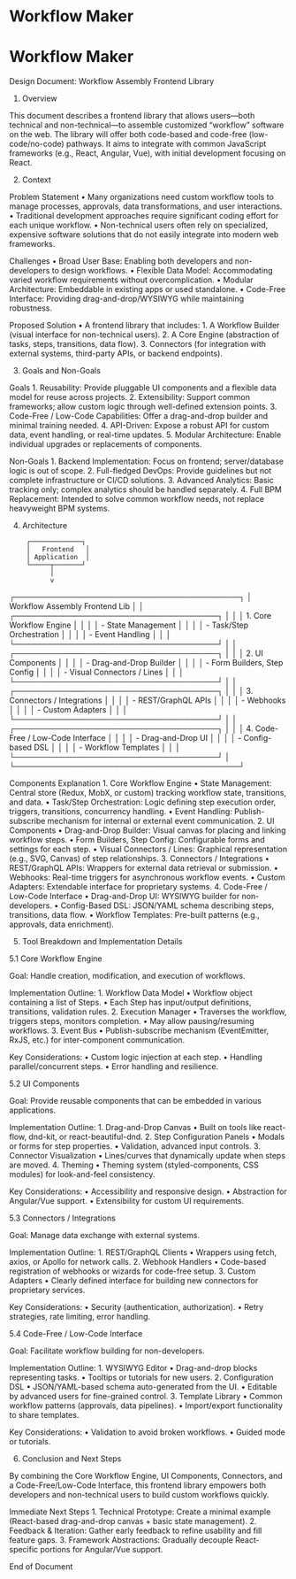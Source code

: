 # Workflow Maker
# Workflow Maker

Design Document: Workflow Assembly Frontend Library

1. Overview

This document describes a frontend library that allows users—both technical and non-technical—to assemble customized “workflow” software on the web. The library will offer both code-based and code-free (low-code/no-code) pathways. It aims to integrate with common JavaScript frameworks (e.g., React, Angular, Vue), with initial development focusing on React.

2. Context

Problem Statement
	•	Many organizations need custom workflow tools to manage processes, approvals, data transformations, and user interactions.
	•	Traditional development approaches require significant coding effort for each unique workflow.
	•	Non-technical users often rely on specialized, expensive software solutions that do not easily integrate into modern web frameworks.

Challenges
	•	Broad User Base: Enabling both developers and non-developers to design workflows.
	•	Flexible Data Model: Accommodating varied workflow requirements without overcomplication.
	•	Modular Architecture: Embeddable in existing apps or used standalone.
	•	Code-Free Interface: Providing drag-and-drop/WYSIWYG while maintaining robustness.

Proposed Solution
	•	A frontend library that includes:
	1.	A Workflow Builder (visual interface for non-technical users).
	2.	A Core Engine (abstraction of tasks, steps, transitions, data flow).
	3.	Connectors (for integration with external systems, third-party APIs, or backend endpoints).

3. Goals and Non-Goals

Goals
	1.	Reusability: Provide pluggable UI components and a flexible data model for reuse across projects.
	2.	Extensibility: Support common frameworks; allow custom logic through well-defined extension points.
	3.	Code-Free / Low-Code Capabilities: Offer a drag-and-drop builder and minimal training needed.
	4.	API-Driven: Expose a robust API for custom data, event handling, or real-time updates.
	5.	Modular Architecture: Enable individual upgrades or replacements of components.

Non-Goals
	1.	Backend Implementation: Focus on frontend; server/database logic is out of scope.
	2.	Full-fledged DevOps: Provide guidelines but not complete infrastructure or CI/CD solutions.
	3.	Advanced Analytics: Basic tracking only; complex analytics should be handled separately.
	4.	Full BPM Replacement: Intended to solve common workflow needs, not replace heavyweight BPM systems.

4. Architecture

        ┌─────────────┐
        │   Frontend   │
        │ Application  │
        └─────┬───────┘
              │
              v
┌─────────────────────────────────────────┐
│      Workflow Assembly Frontend Lib    │
│ ┌─────────────────────────────────────┐ │
│ │  1. Core Workflow Engine           │ │
│ │    - State Management              │ │
│ │    - Task/Step Orchestration       │ │
│ │    - Event Handling                │ │
│ └─────────────────────────────────────┘ │
│ ┌─────────────────────────────────────┐ │
│ │  2. UI Components                  │ │
│ │    - Drag-and-Drop Builder         │ │
│ │    - Form Builders, Step Config    │ │
│ │    - Visual Connectors / Lines     │ │
│ └─────────────────────────────────────┘ │
│ ┌─────────────────────────────────────┐ │
│ │  3. Connectors / Integrations      │ │
│ │    - REST/GraphQL APIs             │ │
│ │    - Webhooks                      │ │
│ │    - Custom Adapters               │ │
│ └─────────────────────────────────────┘ │
│ ┌─────────────────────────────────────┐ │
│ │  4. Code-Free / Low-Code Interface │ │
│ │    - Drag-and-Drop UI              │ │
│ │    - Config-based DSL              │ │
│ │    - Workflow Templates            │ │
│ └─────────────────────────────────────┘ │
└─────────────────────────────────────────┘

Components Explanation
	1.	Core Workflow Engine
	•	State Management: Central store (Redux, MobX, or custom) tracking workflow state, transitions, and data.
	•	Task/Step Orchestration: Logic defining step execution order, triggers, transitions, concurrency handling.
	•	Event Handling: Publish-subscribe mechanism for internal or external event communication.
	2.	UI Components
	•	Drag-and-Drop Builder: Visual canvas for placing and linking workflow steps.
	•	Form Builders, Step Config: Configurable forms and settings for each step.
	•	Visual Connectors / Lines: Graphical representation (e.g., SVG, Canvas) of step relationships.
	3.	Connectors / Integrations
	•	REST/GraphQL APIs: Wrappers for external data retrieval or submission.
	•	Webhooks: Real-time triggers for asynchronous workflow events.
	•	Custom Adapters: Extendable interface for proprietary systems.
	4.	Code-Free / Low-Code Interface
	•	Drag-and-Drop UI: WYSIWYG builder for non-developers.
	•	Config-Based DSL: JSON/YAML schema describing steps, transitions, data flow.
	•	Workflow Templates: Pre-built patterns (e.g., approvals, data enrichment).

5. Tool Breakdown and Implementation Details

5.1 Core Workflow Engine

Goal: Handle creation, modification, and execution of workflows.

Implementation Outline:
	1.	Workflow Data Model
	•	Workflow object containing a list of Steps.
	•	Each Step has input/output definitions, transitions, validation rules.
	2.	Execution Manager
	•	Traverses the workflow, triggers steps, monitors completion.
	•	May allow pausing/resuming workflows.
	3.	Event Bus
	•	Publish-subscribe mechanism (EventEmitter, RxJS, etc.) for inter-component communication.

Key Considerations:
	•	Custom logic injection at each step.
	•	Handling parallel/concurrent steps.
	•	Error handling and resilience.

5.2 UI Components

Goal: Provide reusable components that can be embedded in various applications.

Implementation Outline:
	1.	Drag-and-Drop Canvas
	•	Built on tools like react-flow, dnd-kit, or react-beautiful-dnd.
	2.	Step Configuration Panels
	•	Modals or forms for step properties.
	•	Validation, advanced input controls.
	3.	Connector Visualization
	•	Lines/curves that dynamically update when steps are moved.
	4.	Theming
	•	Theming system (styled-components, CSS modules) for look-and-feel consistency.

Key Considerations:
	•	Accessibility and responsive design.
	•	Abstraction for Angular/Vue support.
	•	Extensibility for custom UI requirements.

5.3 Connectors / Integrations

Goal: Manage data exchange with external systems.

Implementation Outline:
	1.	REST/GraphQL Clients
	•	Wrappers using fetch, axios, or Apollo for network calls.
	2.	Webhook Handlers
	•	Code-based registration of webhooks or wizards for code-free setup.
	3.	Custom Adapters
	•	Clearly defined interface for building new connectors for proprietary services.

Key Considerations:
	•	Security (authentication, authorization).
	•	Retry strategies, rate limiting, error handling.

5.4 Code-Free / Low-Code Interface

Goal: Facilitate workflow building for non-developers.

Implementation Outline:
	1.	WYSIWYG Editor
	•	Drag-and-drop blocks representing tasks.
	•	Tooltips or tutorials for new users.
	2.	Configuration DSL
	•	JSON/YAML-based schema auto-generated from the UI.
	•	Editable by advanced users for fine-grained control.
	3.	Template Library
	•	Common workflow patterns (approvals, data pipelines).
	•	Import/export functionality to share templates.

Key Considerations:
	•	Validation to avoid broken workflows.
	•	Guided mode or tutorials.

6. Conclusion and Next Steps

By combining the Core Workflow Engine, UI Components, Connectors, and a Code-Free/Low-Code Interface, this frontend library empowers both developers and non-technical users to build custom workflows quickly.

Immediate Next Steps
	1.	Technical Prototype: Create a minimal example (React-based drag-and-drop canvas + basic state management).
	2.	Feedback & Iteration: Gather early feedback to refine usability and fill feature gaps.
	3.	Framework Abstractions: Gradually decouple React-specific portions for Angular/Vue support.

End of Document
